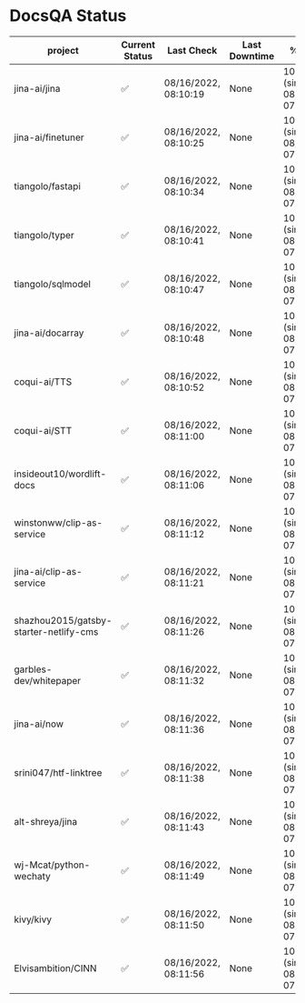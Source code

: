 # DocsQA Status

|               project                |Current Status|     Last Check     |Last Downtime|              % Uptime              |
|--------------------------------------|--------------|--------------------|-------------|------------------------------------|
|jina-ai/jina                          |✅            |08/16/2022, 08:10:19|None         |100.000 (since 08/15/2022, 07:09:42)|
|jina-ai/finetuner                     |✅            |08/16/2022, 08:10:25|None         |100.000 (since 08/15/2022, 07:09:42)|
|tiangolo/fastapi                      |✅            |08/16/2022, 08:10:34|None         |100.000 (since 08/15/2022, 07:09:42)|
|tiangolo/typer                        |✅            |08/16/2022, 08:10:41|None         |100.000 (since 08/15/2022, 07:09:42)|
|tiangolo/sqlmodel                     |✅            |08/16/2022, 08:10:47|None         |100.000 (since 08/15/2022, 07:09:42)|
|jina-ai/docarray                      |✅            |08/16/2022, 08:10:48|None         |100.000 (since 08/15/2022, 07:09:42)|
|coqui-ai/TTS                          |✅            |08/16/2022, 08:10:52|None         |100.000 (since 08/15/2022, 07:09:42)|
|coqui-ai/STT                          |✅            |08/16/2022, 08:11:00|None         |100.000 (since 08/15/2022, 07:09:42)|
|insideout10/wordlift-docs             |✅            |08/16/2022, 08:11:06|None         |100.000 (since 08/15/2022, 07:09:42)|
|winstonww/clip-as-service             |✅            |08/16/2022, 08:11:12|None         |100.000 (since 08/15/2022, 07:09:42)|
|jina-ai/clip-as-service               |✅            |08/16/2022, 08:11:21|None         |100.000 (since 08/15/2022, 07:09:42)|
|shazhou2015/gatsby-starter-netlify-cms|✅            |08/16/2022, 08:11:26|None         |100.000 (since 08/15/2022, 07:09:42)|
|garbles-dev/whitepaper                |✅            |08/16/2022, 08:11:32|None         |100.000 (since 08/15/2022, 07:09:42)|
|jina-ai/now                           |✅            |08/16/2022, 08:11:36|None         |100.000 (since 08/15/2022, 07:09:42)|
|srini047/htf-linktree                 |✅            |08/16/2022, 08:11:38|None         |100.000 (since 08/15/2022, 07:09:42)|
|alt-shreya/jina                       |✅            |08/16/2022, 08:11:43|None         |100.000 (since 08/15/2022, 07:09:42)|
|wj-Mcat/python-wechaty                |✅            |08/16/2022, 08:11:49|None         |100.000 (since 08/15/2022, 07:09:42)|
|kivy/kivy                             |✅            |08/16/2022, 08:11:50|None         |100.000 (since 08/15/2022, 07:09:42)|
|Elvisambition/CINN                    |✅            |08/16/2022, 08:11:56|None         |100.000 (since 08/15/2022, 07:09:42)|
